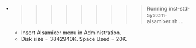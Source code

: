* >>>>>>>>> Running inst-std-system-alsamixer.sh ...
  * Insert Alsamixer menu in Administration.
  * Disk size = 3842940K. Space Used = 20K.
